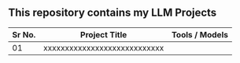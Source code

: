 ## This repository contains my LLM Projects

|Sr No.| Project Title | Tools / Models |
|------|---------------|------------|
|01|xxxxxxxxxxxxxxxxxxxxxxxxxxxx||